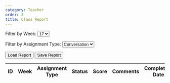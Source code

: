 ```yaml
---
category: Teacher
order: 3
title: Class Report
---
```


<script src="{{ site.baseurl }}/scripts/track.js">
    tracker();
</script>

 <label for="weekFilter">Filter by Week:</label>
    <select id="weekFilter">
        <option value="17">17</option>
        <option value="18">18</option>
        <option value="20">20</option>
        <option value="21">21</option>
        <option value="22">22</option>
        <option value="23">23</option>
        <option value="24">24</option>
        <option value="25">25</option>
        <option value="26">26</option>
         <option value="27">27</option>
        <option value="28">28</option>
        <option value="29">29</option>
        <option value="30">30</option>
        <option value="31">31</option>
    </select>  

<label for="assignmentTypeFilter">Filter by Assignment Type:</label>
    <select id="assignmentTypeFilter">
        <option value="conversation">Conversation</option>
        <option value="storyTelling">Story</option>
         <option value="listen">Listening</option>
        <option value="all">All</option>
    </select>
    
<button id="loadReport" onclick="loadReport()">Load Report</button>
<button id="saveReport" onclick="saveReport()">Save Report</button>

<div id="classReport">
<table id="jsonTable">
        <thead>
            <tr>
                <th>ID</th>
                <th>Week</th>
                <th>Assignment Type</th>
                 <th>Status</th>
                <th>Score</th>
                <th>Comments</th>
                <th>Completion Date</th>
                <th>Audio</th>
                <th>Add Feedback</th>
            </tr>
        </thead>
        <tbody>
        </tbody>
</table>
</div>

<!-- Modal Popup -->
<div id="feedbackModal" style="display: none; position: fixed; top: 50%; left: 50%; transform: translate(-50%, -50%); background: white; padding: 20px; border: 1px solid #ccc; z-index: 1000;">
    <h3>Add Feedback</h3>
    <label>Score:</label>
    <input type="text" id="modalScore"><br><br>
    <label>Feedback:</label>
    <textarea id="modalComments"></textarea><br><br>
    <button id="submitFeedback">Submit</button>
    <button id="closeModal">Cancel</button>
</div>


<script src="{{ site.baseurl }}/scripts/class_report.js">
